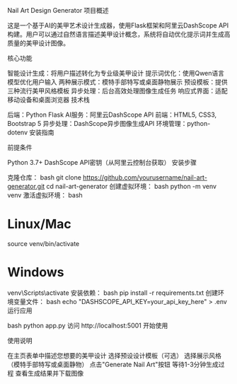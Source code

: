 Nail Art Design Generator
项目概述

这是一个基于AI的美甲艺术设计生成器，使用Flask框架和阿里云DashScope API构建。用户可以通过自然语言描述美甲设计概念，系统将自动优化提示词并生成高质量的美甲设计图像。

核心功能

智能设计生成：将用户描述转化为专业级美甲设计
提示词优化：使用Qwen语言模型优化用户输入
两种展示模式：模特手部特写或桌面静物展示
预设模板：提供三种流行美甲风格模板
异步处理：后台高效处理图像生成任务
响应式界面：适配移动设备和桌面浏览器
技术栈

后端：Python Flask
AI服务：阿里云DashScope API
前端：HTML5, CSS3, Bootstrap 5
异步处理：DashScope异步图像生成API
环境管理：python-dotenv
安装指南

前提条件

Python 3.7+
DashScope API密钥（从阿里云控制台获取）
安装步骤

克隆仓库：
bash
git clone https://github.com/yourusername/nail-art-generator.git
cd nail-art-generator
创建虚拟环境：
bash
python -m venv venv
激活虚拟环境：
bash
# Linux/Mac
source venv/bin/activate

# Windows
venv\Scripts\activate
安装依赖：
bash
pip install -r requirements.txt
创建环境变量文件：
bash
echo "DASHSCOPE_API_KEY=your_api_key_here" > .env
运行应用

bash
python app.py
访问 http://localhost:5001 开始使用

使用说明

在主页表单中描述您想要的美甲设计
选择预设设计模板（可选）
选择展示风格（模特手部特写或桌面静物）
点击"Generate Nail Art"按钮
等待1-3分钟生成过程
查看生成结果并下载图像
